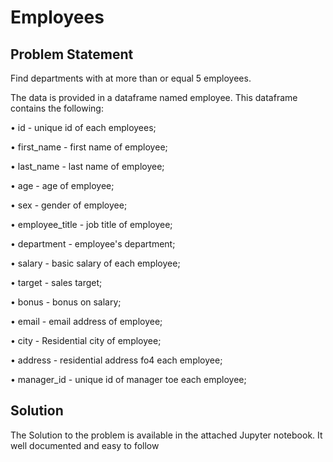 # Employees
## Problem Statement 
Find departments with at more than or equal 5 employees.

The data is provided in a dataframe named employee. This dataframe contains the following:

• id - unique id of each employees;

• first_name - first name of employee;

• last_name - last name of employee;

• age - age of employee;

• sex - gender of employee;

• employee_title - job title of employee;

• department - employee's department;

• salary - basic salary of each employee;

• target - sales target;

• bonus - bonus on salary;

• email - email address of employee;

• city - Residential city of employee;

• address - residential address fo4 each employee;

• manager_id - unique id of manager toe
 each employee;


## Solution
The Solution to the problem is available in the attached Jupyter notebook. It well documented and easy to follow
